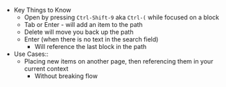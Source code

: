 - Key Things to Know
    - Open by pressing `Ctrl-Shift-9` aka `Ctrl-(` while focused on a block
    - Tab or Enter - will add an item to the path
    - Delete will move you back up the path
    - Enter (when there is no text in the search field)
        - Will reference the last block in the path
- Use Cases::
    - Placing new items on another page, then referencing them in your current context
        - Without breaking flow
